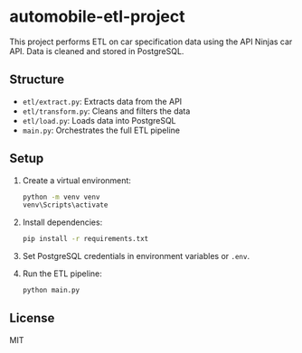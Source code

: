 # automobile-etl-project

This project performs ETL on car specification data using the API Ninjas car API. Data is cleaned and stored in PostgreSQL.

## Structure

- `etl/extract.py`: Extracts data from the API
- `etl/transform.py`: Cleans and filters the data
- `etl/load.py`: Loads data into PostgreSQL
- `main.py`: Orchestrates the full ETL pipeline

## Setup

1. Create a virtual environment:
    ```bash
    python -m venv venv
    venv\Scripts\activate
    ```

2. Install dependencies:
    ```bash
    pip install -r requirements.txt
    ```

3. Set PostgreSQL credentials in environment variables or `.env`.

4. Run the ETL pipeline:
    ```bash
    python main.py
    ```

## License
MIT
